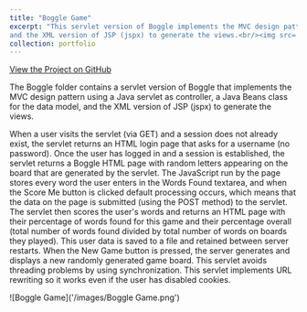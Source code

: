 ```yaml
---
title: "Boggle Game"
excerpt: "This servlet version of Boggle implements the MVC design pattern using a Java servlet as controller, a Java Beans class for the data model, 
and the XML version of JSP (jspx) to generate the views.<br/><img src='/images/Boggle Game.png'>"
collection: portfolio
---
```


<a href="https://github.com/lisaover/DuqWebSystems">View the Project on GitHub</a>

The Boggle folder contains a servlet version of Boggle that implements the MVC design pattern using a Java servlet as controller, a Java Beans class for the data model, 
and the XML version of JSP (jspx) to generate the views. 

When a user visits the servlet (via GET) and a session does not already exist, the servlet returns an HTML login page that asks for a username (no password). Once the user has logged in and a session is established, the servlet returns a Boggle HTML page with random letters appearing on the board that are generated by the servlet. The JavaScript run by the page stores every word the user enters in the Words Found textarea, and when the Score Me button is clicked default processing occurs, which means that the data on the page is submitted (using the POST method) to the servlet. The servlet then scores the user's words and returns an HTML page with their percentage of words found for this game and their percentage overall (total number of words found divided by total number of words on boards they played). This user data is saved to a file and retained between server restarts. When the New Game button is pressed, the server generates and displays a new randomly generated game board. This servlet avoids threading problems by using synchronization. This servlet implements URL rewriting so it works even if the user has disabled cookies.

![Boggle Game]('/images/Boggle Game.png')
